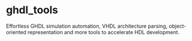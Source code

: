 # ghdl_tools
Effortless GHDL simulation automation, VHDL architecture parsing, object-oriented representation and more tools to accelerate HDL development.
